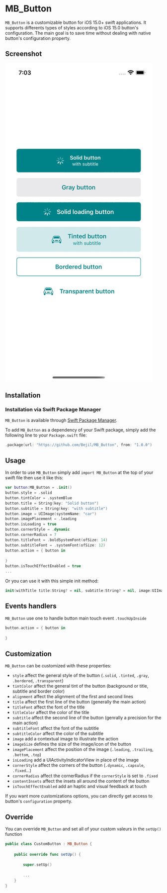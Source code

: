 MB_Button
=========

`MB_Button` is a customizable button for iOS 15.0+ swift applications.
It supports differents types of styles according to iOS 15.0 button's configuration.
The main goal is to save time without dealing with native button's configuration property.

## Screenshot

![Example](https://github.com/Bejil/MB_Button/blob/main/Screenshot.png)

## Installation

### Installation via Swift Package Manager

`MB_Button` is available through [Swift Package Manager](https://github.com/Bejil/MB_Button).

To add `MB_Button` as a dependency of your Swift package, simply add the following line to your `Package.swift` file:

```swift
.package(url: "https://github.com/Bejil/MB_Button", from: "1.0.0")
```

## Usage

In order to use `MB_Button` simply add `import MB_Button` at the top of your swift file then use it like this:
```swift
var button:MB_Button = .init()
button.style = .solid
button.tintColor = .systemBlue
button.title = String(key: "Solid button")
button.subtitle = String(key: "with subtitle")
button.image = UIImage(systemName: "car")
button.imagePlacement = .leading
button.isLoading = true
button.cornerStyle = .dynamic
button.cornerRadius = 7
button.titleFont = .boldSystemFont(ofSize: 14)
button.subtitleFont = .systemFont(ofSize: 12)
button.action = { button in
	
}
button.isTouchEffectEnabled = true
...
```

Or you can use it with this simple init method:
```swift
init(withTitle title:String? = nil, subtitle:String? = nil, image:UIImage? = nil, andCompletion action:((MB_Button?)->Void)? = nil)
```

## Events handlers
`MB_Button` use one to handle button main touch event `.touchUpInside`
```swift
button.action = { button in
	
}
```
## Customization
`MB_Button` can be customized with these properties:

- `style` affect the general style of the button (`.solid`, `.tinted`, `.gray`, `.bordered`, `.transparent`)
- `tintColor` affect the general tint of the button (background or title, subtitle and border color)
- `alignment` affect the alignment of the first and second lines
- `title` affect the first line of the button (generally the main action)
- `titleFont` affect the font of the title
- `titleColor` affect the color of the title
- `subtitle` affect the second line of the button (genrally a precision for the main action)
- `subtitleFont` affect the font of the subtitle
- `subtitleColor` affect the color of the subtitle
- `image` add a contextual image to illustrate the action
- `imageSize` defines the size of the image/icon of the button
- `imagePlacement` affect the position of the image (`.leading`, `.trailing`, `.bottom`, `.top`)
- `isLoading` add a UIActivityIndicatorView in place of the image
- `cornerStyle` affect the corners of the button (`.dynamic`, `.capsule`, `.fixed`...)
- `cornerRadius` affect the cornerRadius if the `cornerStyle` is set to `.fixed`
- `contentInsets` affect the insets all around the content of the button
- `isTouchEffectEnabled` add an haptic and visual feedback at touch

If you want more customizations options, you can directly get access to button's `configuration` property.

## Override
You can override `MB_Button` and set all of your custom valeurs in the `setUp()` function

```swift
public class CustomButton : MB_Button {
	
	public override func setUp() {
		
		super.setUp()
		
		...
	}
}
```
